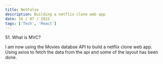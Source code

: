 ```yaml
---
title: NetFalse
description: Building a netflix clone web app
date: 16 / 07 / 2022
tags: ['Tech', 'React']
---
```


<p>51. What is MVC?</p>

<p> I am now using the Movies databse API to build a netflix clone web app. Using axios to fetch the data from the api and some of the layout has been done.
</p>
